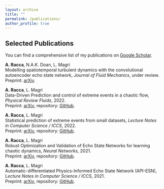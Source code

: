 ```yaml
---
layout: archive
title: ""
permalink: /publications/
author_profile: true
---
```


## Selected Publications

You can find a comprehensive list of my publications on [Google Scholar](https://scholar.google.com/citations?user=fV83bm8AAAAJ&hl=en&oi=ao).

__A. Racca__, N.A.K. Doan, L. Magri  
Modelling spatiotemporal turbulent dynamics with the convolutional autoencoder echo state network, _Journal of Fluid Mechanics_, under review.  
Preprint: [arXiv](https://arxiv.org/abs/2211.11379).

__A. Racca__, L. Magri  
Data-Driven Prediction and control of extreme events in a chaotic flow, _Physical Review Fluids_, 2022.  
Preprint: [arXiv](https://arxiv.org/abs/2204.11682), repository: [GitHub](https://github.com/MagriLab/ESN-MFE).

__A. Racca__, L. Magri  
Statistical prediction of extreme events from small datasets, _Lecture Notes in Computer Science / ICCS_, 2022.  
Preprint: [arXiv](https://arxiv.org/abs/2201.08294), repository: [GitHub](https://github.com/MagriLab/ESN-MFE).

__A. Racca__, L. Magri  
Robust Optimization and Validation of Echo State Networks for learning chaotic dynamics, _Neural Networks_, 2021.  
Preprint: [arXiv](https://arxiv.org/abs/2103.03174v2), repository: [GitHub](https://github.com/MagriLab/Robust-Validation-ESN).

__A. Racca__, L. Magri  
Automatic-differentiated Physics-Informed Echo State Network (API-ESN), _Lecture Notes in Computer Science / ICCS_, 2021.  
Preprint: [arXiv](https://arxiv.org/abs/2101.00002), repository: [GitHub](https://github.com/MagriLab/API-ESN).

<!---
{% include base_path %} 

{% for post in site.publications reversed %}
  {% include archive-single.html %}
{% endfor %}
--->
